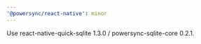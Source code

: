 ```yaml
---
'@powersync/react-native': minor
---
```


Use react-native-quick-sqlite 1.3.0 / powersync-sqlite-core 0.2.1.
